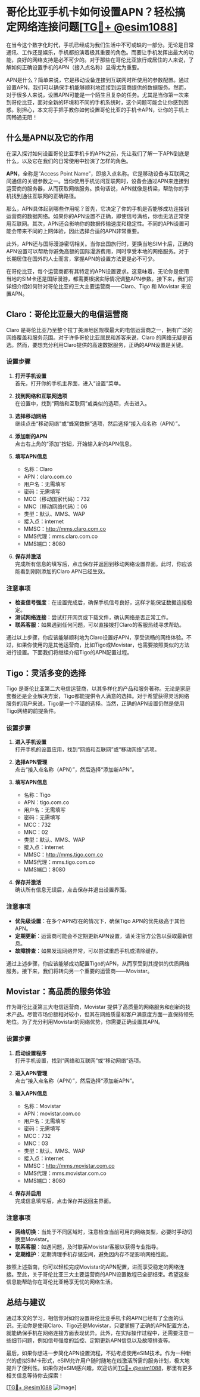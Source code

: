 # 哥伦比亚手机卡如何设置APN？轻松搞定网络连接问题[[TG💪+ @esim1088](https://t.me/s/esim1088)]

在当今这个数字化时代，手机已经成为我们生活中不可或缺的一部分。无论是日常通讯、工作还是娱乐，手机都扮演着极其重要的角色。而要让手机发挥出最大的功能，良好的网络支持是必不可少的。对于那些在哥伦比亚旅行或居住的人来说，了解如何正确设置手机的APN（接入点名称）显得尤为重要。

APN是什么？简单来说，它是移动设备连接到互联网时所使用的参数配置。通过设置APN，我们可以确保手机能够顺利地连接到运营商提供的数据服务。然而，对于很多人来说，设置APN可能是一个陌生且复杂的任务。尤其是当你第一次来到哥伦比亚，面对全新的环境和不同的手机系统时，这个问题可能会让你感到困惑。别担心，本文将手把手教你如何设置哥伦比亚的手机卡APN，让你的手机上网畅通无阻！

## 什么是APN以及它的作用

在深入探讨如何设置哥伦比亚手机卡的APN之前，先让我们了解一下APN到底是什么，以及它在我们的日常使用中扮演了怎样的角色。

**APN**，全称是“Access Point Name”，即接入点名称。它是移动设备与互联网之间通信的关键参数之一。当你使用手机访问互联网时，设备会通过APN来连接到运营商的服务器，从而获取网络服务。换句话说，APN就像是桥梁，帮助你的手机找到通往互联网的正确路径。

那么，APN具体起到哪些作用呢？首先，它决定了你的手机是否能够成功连接到运营商的数据网络。如果你的APN设置不正确，即使信号满格，你也无法正常使用互联网。其次，APN还会影响你的数据传输速度和稳定性。不同的APN设置可能会带来不同的上网体验，因此选择合适的APN非常重要。

此外，APN还与国际漫游密切相关。当你出国旅行时，更换当地SIM卡后，正确的APN设置可以帮助你避免高额的国际漫游费用，同时享受本地的网络服务。对于长期居住在国外的人士而言，掌握APN的设置方法更是必不可少。

在哥伦比亚，每个运营商都有其特定的APN设置要求。这意味着，无论你是使用当地的SIM卡还是国际漫游，都需要根据实际情况调整APN参数。接下来，我们将详细介绍如何针对哥伦比亚的三大主要运营商——Claro、Tigo 和 Movistar 来设置APN。

## Claro：哥伦比亚最大的电信运营商

Claro 是哥伦比亚乃至整个拉丁美洲地区规模最大的电信运营商之一，拥有广泛的网络覆盖和服务范围。对于许多哥伦比亚居民和游客来说，Claro 的网络无疑是首选。然而，要想充分利用Claro提供的高速数据服务，正确的APN设置是关键。

### 设置步骤

1. **打开手机设置**  
   首先，打开你的手机主界面，进入“设置”菜单。

2. **找到网络和互联网选项**  
   在设置中，找到“网络和互联网”或类似的选项，点击进入。

3. **选择移动网络**  
   继续点击“移动网络”或“蜂窝数据”选项，然后选择“接入点名称（APN）”。

4. **添加新的APN**  
   点击右上角的“添加”按钮，开始输入新的APN信息。

5. **填写APN信息**  
   - 名称：Claro
   - APN：claro.com.co
   - 用户名：无需填写
   - 密码：无需填写
   - MCC（移动国家代码）：732
   - MNC（移动网络代码）：06
   - 类型：默认、MMS、WAP
   - 接入点：internet
   - MMSC：http://mms.claro.com.co
   - MMS代理：mms.claro.com.co
   - MMS端口：8080

6. **保存并激活**  
   完成所有信息的填写后，点击保存并返回到移动网络设置界面。此时，你应该能看到刚刚添加的Claro APN已经生效。

### 注意事项

- **检查信号强度**：在设置完成后，确保手机信号良好，这样才能保证数据连接稳定。
- **测试网络连接**：尝试打开网页或下载文件，确认网络是否正常工作。
- **联系客服**：如果遇到任何问题，可以直接拨打Claro的客服热线寻求帮助。

通过以上步骤，你应该能够顺利地为Claro设置好APN，享受流畅的网络体验。不过，如果你使用的是其他运营商，比如Tigo或Movistar，也需要按照类似的方法进行设置。下面我们将继续介绍Tigo的APN配置过程。

## Tigo：灵活多变的选择

Tigo 是哥伦比亚第二大电信运营商，以其多样化的产品和服务著称。无论是家庭套餐还是企业解决方案，Tigo都能提供令人满意的选择。对于希望获得灵活网络服务的用户来说，Tigo是一个不错的选择。当然，正确的APN设置仍然是使用Tigo网络的前提条件。

### 设置步骤

1. **进入手机设置**  
   打开手机的设置应用，找到“网络和互联网”或“移动网络”选项。

2. **选择APN管理**  
   点击“接入点名称（APN）”，然后选择“添加新APN”。

3. **填写APN信息**  
   - 名称：Tigo
   - APN：tigo.com.co
   - 用户名：无需填写
   - 密码：无需填写
   - MCC：732
   - MNC：02
   - 类型：默认、MMS、WAP
   - 接入点：internet
   - MMSC：http://mms.tigo.com.co
   - MMS代理：mms.tigo.com.co
   - MMS端口：8080

4. **保存并激活**  
   确认所有信息无误后，点击保存并退出设置界面。

### 注意事项

- **优先级设置**：在多个APN存在的情况下，确保Tigo APN的优先级高于其他APN。
- **定期更新**：运营商可能会不定期更新APN设置，请关注官方公告以获取最新信息。
- **故障排查**：如果发现网络异常，可以尝试重启手机或清除缓存。

通过上述步骤，你应该能够成功配置Tigo的APN，从而享受到其提供的优质网络服务。接下来，我们将转向另一个重要的运营商——Movistar。

## Movistar：高品质的服务体验

作为哥伦比亚第三大电信运营商，Movistar 提供了高质量的网络服务和创新的技术产品。尽管市场份额相对较小，但其在网络质量和客户满意度方面一直保持领先地位。为了充分利用Movistar的网络优势，你需要正确设置其APN。

### 设置步骤

1. **启动设置程序**  
   打开手机设置，找到“网络和互联网”或“移动网络”选项。

2. **进入APN管理**  
   点击“接入点名称（APN）”，然后选择“添加新APN”。

3. **输入APN信息**  
   - 名称：Movistar
   - APN：movistar.com.co
   - 用户名：无需填写
   - 密码：无需填写
   - MCC：732
   - MNC：03
   - 类型：默认、MMS、WAP
   - 接入点：internet
   - MMSC：http://mms.movistar.com.co
   - MMS代理：mms.movistar.com.co
   - MMS端口：8080

4. **保存并启用**  
   完成信息填写后，点击保存并返回主界面。

### 注意事项

- **网络切换**：当处于不同区域时，注意检查当前可用的网络类型，必要时手动切换至Movistar。
- **联系客服**：如遇问题，及时联系Movistar客服以获得专业指导。
- **定期维护**：定期清理手机存储空间，避免因内存不足影响网络性能。

按照上述指南，你可以轻松完成Movistar的APN配置，进而享受稳定的网络连接。至此，关于哥伦比亚三大主要运营商的APN设置教程已全部结束。希望这些信息能帮助你在哥伦比亚畅享无忧的网络生活。

## 总结与建议

通过本文的学习，相信你对如何设置哥伦比亚手机卡的APN已经有了全面的认识。无论你是使用Claro、Tigo还是Movistar，只要掌握了正确的APN配置方法，就能确保手机在网络连接方面表现优异。此外，在实际操作过程中，还需要注意一些细节问题，例如信号强度的监控、定期更新APN信息以及故障排查等。

最后，如果你想进一步简化APN设置流程，不妨考虑使用eSIM技术。作为一种新兴的虚拟SIM卡形式，eSIM允许用户随时随地在线激活所需的服务计划，极大地提升了便利性。如果你对eSIM感兴趣，欢迎访问[TG💪+ @esim1088](https://t.me/s/esim1088)，那里有更多相关信息等待你去探索！

[[TG💪+ @esim1088](https://t.me/s/esim1088) ![Image](https://i.postimg.cc/4NQfJmqS/Snipaste-2025-05-13-00-14-12.png)]